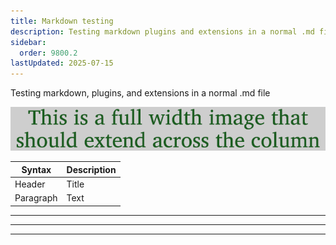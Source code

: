 ```yaml
---
title: Markdown testing
description: Testing markdown plugins and extensions in a normal .md file
sidebar:
  order: 9800.2
lastUpdated: 2025-07-15
---
```


Testing markdown, plugins, and extensions in a normal .md file

![This is alt text](images/9800-full-image.png "This is the title")

| Syntax | Description |
| ----------- | ----------- |
| Header | Title |
| Paragraph | Text |

<hr>

***

___

